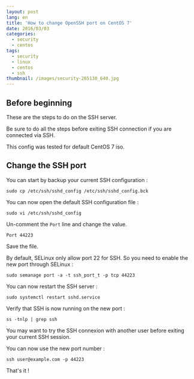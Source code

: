 ```yaml
---
layout: post
lang: en
title: 'How to change OpenSSH port on CentOS 7'
date: 2016/03/03
categories:
  - security
  - centos
tags:
  - security
  - linux
  - centos
  - ssh
thumbnail: /images/security-265130_640.jpg
---
```

## Before beginning

These are the steps to do on the SSH server.

Be sure to do all the steps before exiting SSH connection if you are connected via SSH.

This config was tested for default CentOS 7 iso.

## Change the SSH port

You can start by backup your current SSH configuration :

```
sudo cp /etc/ssh/sshd_config /etc/ssh/sshd_config.bck
```

You can now open the default SSH configuration file :

```
sudo vi /etc/ssh/sshd_config
```

Un-comment the `Port` line and change the value.

```
Port 44223
```

Save the file.

By default, SELinux only allow port 22 for SSH. So you need to enable the new port through SELinux :

```
sudo semanage port -a -t ssh_port_t -p tcp 44223
```

You can now restart the SSH server :

```
sudo systemctl restart sshd.service
```

Verify that SSH is now running on the new port :

```
ss -tnlp | grep ssh
```

You may want to try the SSH connexion with another user before exiting your current SSH session.

You can now use the new port number :

```
ssh user@example.com -p 44223
```

That's it !
